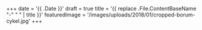 +++
date = '{{ .Date }}'
draft = true
title = '{{ replace .File.ContentBaseName "-" " " | title }}'
featuredImage = '/images/uploads/2018/01/cropped-borum-cykel.jpg'
+++
